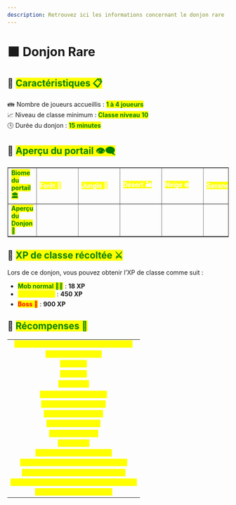 ```yaml
---
description: Retrouvez ici les informations concernant le donjon rare
---
```


# 🟧 Donjon Rare

## 💠 <mark style="color:green;"> Caractéristiques 📋</mark>

👪 Nombre de joueurs accueillis : <mark style="color:green;">**1 à 4 joueurs**</mark>  
📈 Niveau de classe minimum : <mark style="color:green;">**Classe niveau 10**</mark>  
🕓 Durée du donjon : <mark style="color:green;">**15 minutes**</mark>  

## 💠 <mark style="color:green;"> Aperçu du portail 👁‍🗨</mark>

<table border="1" cellspacing="0" cellpadding="6">
  <tr>
    <td><mark style="color:green;"><strong>Biome du portail 🏛️</strong></mark></td>
    <td><mark style="color:white;"><strong>Forêt 🌳</strong></mark></td>
    <td><mark style="color:white;"><strong>Jungle 🦜</strong></mark></td>
    <td><mark style="color:white;"><strong>Désert 🏜️</strong></mark></td>
    <td><mark style="color:white;"><strong>Neige ❄️</strong></mark></td>
    <td><mark style="color:white;"><strong>Savane 🦏</strong></mark></td>
    <td><mark style="color:white;"><strong>Marais 🐸</strong></mark></td>
    <td><mark style="color:white;"><strong>Messa 🌵</strong></mark></td>
    <td><mark style="color:white;"><strong>Nether 🔥</strong></mark></td>
  </tr>
  <tr>
    <td><mark style="color:green;"><strong>Aperçu du Donjon 📸</strong></mark></td>
    <td><figure><img src="../../.gitbook/assets/Les_Donjons/Portail/Rare/Foret.png" alt=""></figure></td>
    <td><figure><img src="../../.gitbook/assets/Les_Donjons/Portail/Rare/Jungle.png" alt=""></figure></td>
    <td><figure><img src="../../.gitbook/assets/Les_Donjons/Portail/Rare/Desert.png" alt=""></figure></td>
    <td><figure><img src="../../.gitbook/assets/Les_Donjons/Portail/Rare/Neige.png" alt=""></figure></td>
    <td><figure><img src="../../.gitbook/assets/Les_Donjons/Portail/Rare/Savane.png" alt=""></figure></td>
    <td><figure><img src="../../.gitbook/assets/Les_Donjons/Portail/Rare/Marais.png" alt=""></figure></td>
    <td><figure><img src="../../.gitbook/assets/Les_Donjons/Portail/Rare/Messa.png" alt=""></figure></td>
    <td><figure><img src="../../.gitbook/assets/Les_Donjons/Portail/Rare/Nether.png" alt=""></figure></td>
  </tr>
</table>

## 💠 <mark style="color:green;"> XP de classe récoltée ⚔️</mark>

Lors de ce donjon, vous pouvez obtenir l’XP de classe comme suit :  

* <mark style="color:green;"><strong>Mob normal 🧟‍♂️</strong></mark> : **18 XP**  
* <mark style="color:yellow;"><strong>Mini-boss 👽</strong></mark> : **450 XP**  
* <mark style="color:red;"><strong>Boss 🐉</strong></mark> : **900 XP**

## 💠 <mark style="color:green;">Récompenses 🎁</mark>

|                                                                                         |
|:---------------------------------------------------------------------------------------:|
| <mark style="color:yellow;"><strong>2 Cartes Aléatoire de Classe Commune</strong></mark> |
| <mark style="color:yellow;"><strong>Parchemin Avancé</strong></mark>                    |
| <mark style="color:yellow;"><strong>20 000 💲</strong></mark>                            |
| <mark style="color:yellow;"><strong>50 000 💲</strong></mark>                            |
| <mark style="color:yellow;"><strong>100 000 💲</strong></mark>                           |
| <mark style="color:yellow;"><strong>Cristal de Donjon Rare</strong></mark>              |
| <mark style="color:yellow;"><strong>2 Bonbons à l’Orange</strong></mark>                |
| <mark style="color:yellow;"><strong>Plume de Fly 30min</strong></mark>                  |
| <mark style="color:yellow;"><strong>Plume de Phoenix</strong></mark>                    |
| <mark style="color:yellow;"><strong>Arme Commune</strong></mark>                         |
| <mark style="color:yellow;"><strong>Arme Rare</strong></mark>                           |
| <mark style="color:yellow;"><strong>Socle du Kabuto (Musée)</strong></mark>                   |
| <mark style="color:yellow;"><strong>Jambière Droite du Kabuto (Musée)</strong></mark>         |
| <mark style="color:yellow;"><strong>Épaulière Droit du Kabuto (Musée)</strong></mark>         |
| <mark style="color:yellow;"><strong>Bébé Droit de la Louve Capitoline (Musée)</strong></mark> |
| <mark style="color:yellow;"><strong>Louve Capitoline (Musée)</strong></mark>                  |

